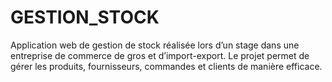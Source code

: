 # GESTION_STOCK
Application web de gestion de stock réalisée lors d’un stage dans une entreprise de commerce de gros et d’import-export. Le projet permet de gérer les produits, fournisseurs, commandes et clients de manière efficace.
